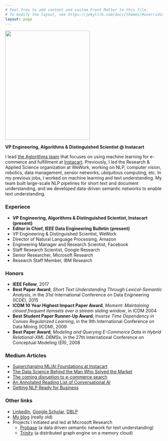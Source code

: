 ```yaml
---
# Feel free to add content and custom Front Matter to this file.
# To modify the layout, see https://jekyllrb.com/docs/themes/#overriding-theme-defaults
layout: page
---
```

<img width="270" height="350" src="{{site.baseurl}}/haixun.jpg">

**VP Engineering, Algorithms & Distinguished Scientist @ Instacart**

I lead [the Aglorithms
team](https://tech.instacart.com/a-small-engineering-team-with-a-big-impact-40184c40d7e)
that focuses on using machine learning for e-commerce and fulfillment
at [Instacart](https://www.instacart.com). Previously, I led the
Research & Applied Science organization at WeWork, working on NLP,
computer vision, robotics, data management, sensor networks,
ubiquitous computing, etc. In my previous jobs, I worked on machine
learning and text understanding. My team built large-scale NLP
pipelines for short text and document understanding, and we developed
data-driven semantic networks to enable text understanding.

### Experiece

* **VP Engineering, Algorithms & Distinguished Scientist, Instacart (present)**
* **Editor in Chief, IEEE Data Engineering Bulletin (present)**
* VP Engineering & Distinguished Scientist, WeWork
* Director of Natural Language Processing, Amazon
* Engineering Manager and Research Scientist, Facebook
* Staff Research Scientist, Google Research
* Senior Researcher, Microsoft Research
* Research Staff Member, IBM Research


### Honors

* **IEEE Fellow**, 2017
* **Best Paper Award**, *Short Text Understanding Through Lexical-Semantic Analysis*, in the 31st International Conference on Data Engineering (ICDE), 2015
* **ICDM 10 Year Highest Impact Paper Award**, *Moment: Maintaining closed frequent itemsets over a stream sliding window*, in ICDM 2004
* **Best Student Paper Runner-Up Award**, *Inverse Time Dependency in Convex Regularized Learning*, in the 9th International Conference on Data Mining (ICDM), 2009 
* **Best Paper Award**, *Modeling and Querying E-Commerce Data in Hybrid Relational-XML DBMSs*, in the 27th International Conference on Conceptual Modeling (ER), 2008

### Medium Articles
* [Supercharging ML/AI Foundations at Instacart](https://medium.com/p/d48214a2b511)
* [The Data Science Behind the Man Who Solved the Market](https://medium.com/swlh/the-data-science-behind-the-man-who-solved-the-market-1398ed6ed35e)
* [The coming disruption to e-commerce search](https://medium.com/gobeyond-ai/the-coming-disruption-in-e-commerce-search-3ffa0eb9a5d9)
* [An Annotated Reading List of Conversational AI](https://medium.com/gobeyond-ai/a-reading-list-and-mini-survey-of-conversational-ai-32fceea97180)
* [Getting NLP Ready for Business](https://medium.com/gobeyond-ai/getting-nlp-ready-for-business-4cc96d81c933)

### Other links

* [LinkedIn](https://www.linkedin.com/in/haixun/), [Google Scholar](https://scholar.google.com/citations?user=Q1mcglAAAAAJ&hl=en), [DBLP](https://dblp.org/pers/hd/w/Wang:Haixun)
* [My blog](http://haixunwang.spaces.live.com) (really old)
* Projects I initiated and led at Microsoft  Research
    - [Probase](probase.html) (a data driven semantic network for text understanding)
    - [Trinity](trinity.html) (a distributed graph engine on a memory cloud)
